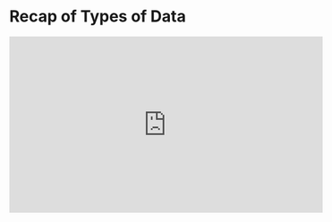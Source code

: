 # Recap of Types of Data

<iframe width="560" height="315" src="https://www.youtube.com/embed/UzYDgRdhM_k" title="YouTube video player" frameborder="0" allow="accelerometer; autoplay; clipboard-write; encrypted-media; gyroscope; picture-in-picture" allowfullscreen></iframe>